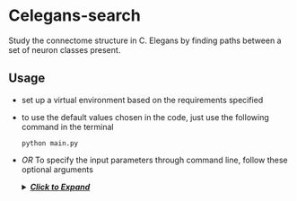 # Celegans-search
Study the connectome structure in C. Elegans by finding paths between a set of neuron classes present.

## Usage

- set up a virtual environment based on the requirements specified

- to use the default values chosen in the code, just use the following command in the terminal

  `python main.py`

- *OR* To specify the input parameters through command line, follow these optional arguments

  <details>
      <summary><u><b><i>Click to Expand</i></b></u></summary>
      <ul>
    		<li><b>--f</b>
      		<ul>
        			<li>specifies a list of `FROM NEURON CLASSES` to find path to as target</li>
        			<li>default specified in code taken otherwise</li>
      		</ul>
    		</li>
    		<li> <b>--t</b>
      		<ul>
        			<li>specifies a list of `TO NEURON CLASSES` to find path to as target</li>
        			<li>follow similar guidelines as the --f argument</li>
        			<li>default specified in code taken otherwise</li>
      		</ul>
    		</li>
    		<li> <b>--cgi</b>
      		<ul>
        			<li>specifies the class grouping intensity</li>
                  <li> Options are
                      <ul>
                          <li>> <b>1</b> - <i>Strong</i>: *should have all possible combinations from source cells to target cells*</li>
                          <li> <b>2</b> - <b>Moderate(default)</b>:*All cells from source connect to at least one cell from target class*</li>
                          <li> <b>3</b> - <i>Lenient</i>: *Any one cell in from class, connect to at least 1 cell from target class*</li>
                          <li> <b>0</b> -<i>Show all graphs</i></li>
                      </ul>
    				</li>
              </ul>
          </li>
     		<li> <b>--c</b>
      		<ul>
        			<li>specifies the max distance cutoff depth to search till(default- 2)</li>
      		</ul>
          </li>
          <li> <b>--h</b>
      		<ul>
        			<li>to get a view of all optional parameters available</li>
      		</ul>
          </li>
                  <li> <b>--show_cell</b>
      		<ul>
        			<li>to also view the network for the cell graph</li>
      		</ul>
          </li>
          <li><b>--s</b>
      		<ul>
            	<li>specifies a list of synapses we wish to observe(by default both are shown)</li>
                <li>{specify `c` for chemical and `e` for electric}</li>
                <li>{color scheme: `green` for `chemical`, `yellow` for `electric` and `purple` for `mixed`}</li>
      		</ul>
    		</li>
  
  Example Usage


- ```powershell
  python main.py --f AWB --t AVA AVB --c 2 --cgi 0
  ```

> Inputs : 
>
> - Excel file containing the adjacency matrices
> - a list of from node classes
> - a list of to node classes
> - maximum depth of search
> - class grouping intensity
>
> Outputs :
>
> - paths between from and to classes under `out_files/paths`
> - number of connections in and out of the interneurons in `out_files/neuron_info`
> - Dot files of the network in `out_files/dot_files`

## Dependencies

> Ensure Graphviz and pygraphviz are installed(might be a little complicated on windows)

- GraphViz -> https://graphviz.org/download/
- PyGraphViz -> https://pygraphviz.github.io/documentation/stable/install.html

## Screenshots

### Architecture

> For more details on what happens in the tool, refer the `docs` folder

![Architecture](/docs/screenshots/architecture.JPG)

### Sample Run 1

![Sample Run 1](/docs/screenshots/sample_run1.JPG)



### Sample Run 2

![Sample Run 2](/docs/screenshots/sample_run2.JPG)

## Motivations

While talking of studying connectome maps, we intend to identify the synapses and interneurons between source and target neurons, lesion/kill certain interneurons and study if the resultant network has any impact on function(based on the connections between sensory and motor neurons). We intend to study how important a neuron class is for a particular behavior/ability/function. To do this, we need to consider how strong a neuron is, in terms of the number of neuron synaptic connections at the junction. We need to find, common path between multiple source and target neuron classes which can help us discover the critical synapses that connect multiple related classes or clusters of neurons. 

Since the adjacency matrices and connectome maps are defined `neuron cell` wise, but most insights are derived `neuron class` wise, there are various ways we have to analyze how the cells are grouped to classes. It is very hard to understand the overall nature of the connectome by just directly looking at the neuron cells as there are so many connections and it gets very hard to track. So, the cell graph first needs to be built based on the adjacency matrices, then the cells need to be grouped to classes based on the requirements and then we can analyze the paths. 



The synapses and their corresponding weights are specified in `adjacency matrices`, with each `synapse type` having its own `excel sheet`.  If we try finding these interneurons and paths by hand, it would get very cumbersome, tedious and complicated, since we will have to iteratively search connections from source step by step and `finding paths that exists passing through different synapse types`. So we need to find a way to ensure we can find a way to find such paths more efficiently. 

## Folder Structure


````
Celegans_search
├── docs
│   ├── class_grouping.md
│   ├── define_subgraph_as_view.md.md
│   ├── set up virtual env
├── out_files
│   └── paths
│   └── dot_files
│   └── neuron_details
├── lib
│   └── pre_processor
│   └── graph
│       └── path_finder
│       └── networkx_utils
│       └── class_def
│       └── graph_builder
│       └── filter_graph
│       └── group_classes
│   └── minimizer
│   └── manipulation
│   └── options
│       └── args_options.py
│       └── user_settings.py
│   └── logger
├── main.py
├── LICENSE.txt
````

## User Options

- define what sheets to import and the colors of nodes in the file `lib/options/user_settings.py`

## Data Source

All input data for the C elegans adjacency weights were sourced from https://wormwiring.org/

## Credits

The entire project was done under the guidance of Professor Eduardo J Izquierdo at Indiana University Bloomington. I hope that I could be as lively, enthusiastic, and energetic as him in the projects I get to work on. None of this would have been possible if not for his support, ideas, patience and freedom given. Thank You!
